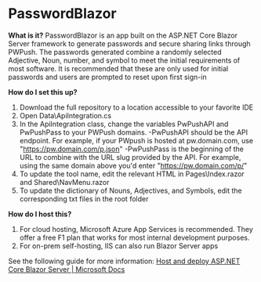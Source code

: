 # PasswordBlazor
**What is it?**
PasswordBlazor is an app built on the ASP.NET Core Blazor Server framework to generate passwords and secure sharing links through PWPush. The passwords generated combine a randomly selected Adjective, Noun, number, and symbol to meet the initial requirements of most software. It is recommended that these are only used for initial passwords and users are prompted to reset upon first sign-in

**How do I set this up?**

 1. Download the full repository to a location accessible to your favorite IDE
 2. Open Data\ApiIntegration.cs
 3. In the ApiIntegration class, change the variables PwPushAPI and PwPushPass to your PWPush domains.
 -PwPushAPI should be the API endpoint. For example, if your PWpush is hosted at pw.domain.com, use "https://pw.domain.com/p.json"
 -PwPushPass is the beginning of the URL to combine with the URL slug provided by the API. For example, using the same domain above you'd enter "https://pw.domain.com/p/"
 4. To update the tool name, edit the relevant HTML in Pages\Index.razor and Shared\NavMenu.razor
 5. To update the dictionary of Nouns, Adjectives, and Symbols, edit the corresponding txt files in the root folder

**How do I host this?**

 1. For cloud hosting, Microsoft Azure App Services is recommended. They offer a free F1 plan that works for most internal development purposes.
 2. For on-prem self-hosting, IIS can also run Blazor Server apps
 
 See the following guide for more information: [Host and deploy ASP.NET Core Blazor Server | Microsoft Docs](https://docs.microsoft.com/en-us/aspnet/core/blazor/host-and-deploy/server?view=aspnetcore-6.0)
